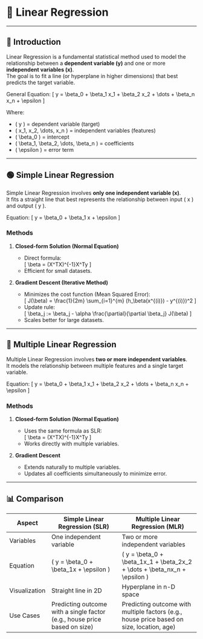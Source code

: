 # 📘 Linear Regression

---

## 📌 Introduction
Linear Regression is a fundamental statistical method used to model the relationship between a **dependent variable (y)** and one or more **independent variables (x)**.  
The goal is to fit a line (or hyperplane in higher dimensions) that best predicts the target variable.

General Equation:
\[
y = \beta_0 + \beta_1 x_1 + \beta_2 x_2 + \dots + \beta_n x_n + \epsilon
\]

Where:  
- \( y \) = dependent variable (target)  
- \( x_1, x_2, \dots, x_n \) = independent variables (features)  
- \( \beta_0 \) = intercept  
- \( \beta_1, \beta_2, \dots, \beta_n \) = coefficients  
- \( \epsilon \) = error term  

---

## 🟢 Simple Linear Regression
Simple Linear Regression involves **only one independent variable (x)**.  
It fits a straight line that best represents the relationship between input \( x \) and output \( y \).

Equation:
\[
y = \beta_0 + \beta_1 x + \epsilon
\]

### Methods
1. **Closed-form Solution (Normal Equation)**  
   - Direct formula:  
   \[
   \beta = (X^TX)^{-1}X^Ty
   \]  
   - Efficient for small datasets.  

2. **Gradient Descent (Iterative Method)**  
   - Minimizes the cost function (Mean Squared Error):  
   \[
   J(\beta) = \frac{1}{2m} \sum_{i=1}^{m} (h_\beta(x^{(i)}) - y^{(i)})^2
   \]  
   - Update rule:  
   \[
   \beta_j := \beta_j - \alpha \frac{\partial}{\partial \beta_j} J(\beta)
   \]  
   - Scales better for large datasets.  

---

## 🔵 Multiple Linear Regression
Multiple Linear Regression involves **two or more independent variables**.  
It models the relationship between multiple features and a single target variable.

Equation:
\[
y = \beta_0 + \beta_1 x_1 + \beta_2 x_2 + \dots + \beta_n x_n + \epsilon
\]

### Methods
1. **Closed-form Solution (Normal Equation)**  
   - Uses the same formula as SLR:  
   \[
   \beta = (X^TX)^{-1}X^Ty
   \]  
   - Works directly with multiple variables.  

2. **Gradient Descent**  
   - Extends naturally to multiple variables.  
   - Updates all coefficients simultaneously to minimize error.  

---

## 📊 Comparison

| Aspect | Simple Linear Regression (SLR) | Multiple Linear Regression (MLR) |
|--------|--------------------------------|----------------------------------|
| Variables | One independent variable | Two or more independent variables |
| Equation | \( y = \beta_0 + \beta_1x + \epsilon \) | \( y = \beta_0 + \beta_1x_1 + \beta_2x_2 + \dots + \beta_nx_n + \epsilon \) |
| Visualization | Straight line in 2D | Hyperplane in n-D space |
| Use Cases | Predicting outcome with a single factor (e.g., house price based on size) | Predicting outcome with multiple factors (e.g., house price based on size, location, age) |
